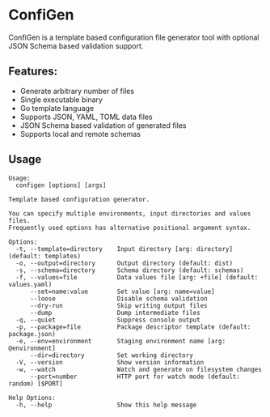 # ConfiGen

ConfiGen is a template based configuration file generator tool with optional JSON Schema based validation support.

## Features:

- Generate arbitrary number of files
- Single executable binary
- Go template language
- Supports JSON, YAML, TOML data files
- JSON Schema based validation of generated files
- Supports local and remote schemas

## Usage

```
Usage:
  configen [options] [args]

Template based configuration generator.

You can specify multiple environments, input directories and values files.
Frequently used options has alternative positional argument syntax.

Options:
  -t, --template=directory    Input directory [arg: directory] (default: templates)
  -o, --output=directory      Output directory (default: dist)
  -s, --schema=directory      Schema directory (default: schemas)
  -f, --values=file           Data values file [arg: +file] (default: values.yaml)
      --set=name:value        Set value [arg: name=value]
      --loose                 Disable schema validation
      --dry-run               Skip writing output files
      --dump                  Dump intermediate files
  -q, --quiet                 Suppress console output
  -p, --package=file          Package descriptor template (default: package.json)
  -e, --env=environment       Staging environment name [arg: @environment]
      --dir=directory         Set working directory
  -V, --version               Show version information
  -w, --watch                 Watch and generate on filesystem changes
      --port=number           HTTP port for watch mode (default: random) [$PORT]

Help Options:
  -h, --help                  Show this help message
```